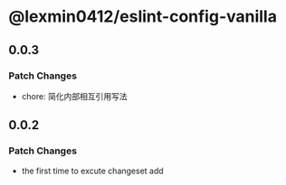 # @lexmin0412/eslint-config-vanilla

## 0.0.3

### Patch Changes

- chore: 简化内部相互引用写法

## 0.0.2

### Patch Changes

- the first time to excute changeset add

